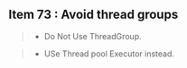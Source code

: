 ## Item 73 : Avoid thread groups

> - Do Not Use ThreadGroup.

> - USe Thread pool Executor instead.

